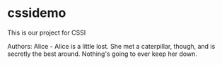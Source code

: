 # cssidemo
This is our project for CSSI

Authors:
Alice - Alice is a little lost.  She met a caterpillar, though, and is secretly the best around.  Nothing's going to ever keep her down.
